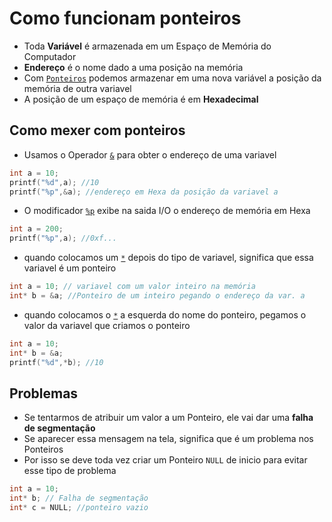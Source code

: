 # Como funcionam ponteiros

* Toda **Variável** é armazenada em um Espaço de Memória do Computador
* **Endereço** é o nome dado a uma posição na memória
* Com [`Ponteiros`]() podemos armazenar em uma nova variável a posição da memória de outra variavel
* A posição de um espaço de memória é em **Hexadecimal**

## Como mexer com ponteiros

* Usamos o Operador [`&`]() para obter o endereço de uma variavel

```c
int a = 10;
printf("%d",a); //10
printf("%p",&a); //endereço em Hexa da posição da variavel a
```
* O modificador [`%p`]() exibe na saida I/O o endereço de memória em Hexa

```c
int a = 200;
printf("%p",a); //0xf...
```
* quando colocamos um [`*`]() depois do tipo de variavel, significa que essa variavel é um ponteiro

```c
int a = 10; // variavel com um valor inteiro na memória
int* b = &a; //Ponteiro de um inteiro pegando o endereço da var. a
```
* quando colocamos o [`*`]() a esquerda do nome do ponteiro, pegamos o valor da variavel que criamos o ponteiro

```c
int a = 10;
int* b = &a;
printf("%d",*b); //10
```

## Problemas

* Se tentarmos de atribuir um valor a um Ponteiro, ele vai dar uma **falha de segmentação**
* Se aparecer essa mensagem na tela, significa que é um problema nos Ponteiros
* Por isso se deve toda vez criar um Ponteiro `NULL` de inicio para evitar esse tipo de problema

```c
int a = 10;
int* b; // Falha de segmentação
int* c = NULL; //ponteiro vazio
```